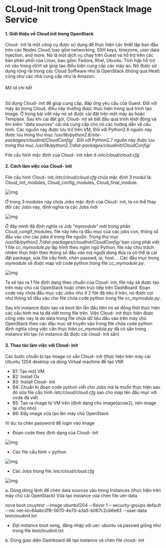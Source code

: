 # CLoud-Init trong OpenStack Image Service 
#### 1. Giới thiệu về Cloud init trong OpenStack

 Cloud- init là một công cụ được sử dụng để thực hiện các thiết lập ban đầu trên các Nodes Cloud, bao gồm networking, 
 SSH keys, timezone, user data injection, and more. Nó là một dịch vụ chạy trên Guest và hỗ trợ trên các bản phân phối
 của Linux, bao gồm: Fedora, Rhel, Ubuntu.
 Tích hợp hỗ trợ nó vào trong oVirt sẽ giúp tạo điều kiện cung cấp các máy ảo. Nó được sử dụng rộng rãi trong các Cloud 
 Soffware như là OpenStack (thông qua Heat) cũng như các nhà cung cấp như là Amazon.
 
###### Mô tả chi tiết
 Sử dụng Cloud- init để giúp cung cấp, đáp ứng yêu cầu của Guest. Đối với máy ảo trong Cloud, điều này thường được thực
 hiện trong quá trình tạo Image. Ở trong bài viết này nó sẽ được cài đặt trên một máy ảo hoặc Template.
 Sau khi cài đặt gói, Cloud- nit sẽ bắt đầu quá trình khời động và tìm kiếm "data sources" cái mà cung cấp cho nó các hướng dẫn
 về cấu hình.
 Các nguồn này được lưu trữ trên VM, 
 Đối với Python2.6 nguồn này được lưu trong thư mục <i>/usr/lib/python2.6/site-packages/cloudinit/CloudConfig/</i>
 . Đối với Python2.7 nguồn này được lưu trong thư mục <i>/usr/lib/python2.7/dist-packages/cloudinit/CloudConfig/</i>
 
 File cấu hình mặc định của Cloud- init nằm ở <i>/etc/cloud/cloud.cfg</i>
 
#### 2. Cách làm việc của Cloud- init 

 File cấu hình Cloud- init <i>/etc/cloud/cloud.cfg</i> chứa mặc định 3 modul là: Cloud_init_modules, Cloud_config_modules,
 Cloud_final_module. 
 
 ![img](http://i.imgur.com/AnhTGfu.png "img")
 
 Ở trong 3 modules này chứa Jobs mặc định của Cloud- init, ta có thể thay đổi các Jobs này, định nghĩa ra các Jobs mới
 
 ![img](http://i.imgur.com/z4ZxNIb.png "img")
 

 Ở đây mình đã định nghĩa ra Job <i>"mymodule"</i> mới trong phần Cloud_congif_modules, file này nêu ra đầu mục của các jobs con, thông số đầu vào cho các jobs ở trong file nguồn. Trong thư mục <i>/usr/lib/python2.7/dist-packages/cloudinit/CloudConfig/</i> bạn cũng phải viết 1 file  <i>cc_mymodule.py</i> lập trình theo ngôn ngữ Python, file này chịu trách nhiệm thực hiện theo thông số đầu vào mà người dùng đưa ra có thể là cài đặt package, sửa file cấu hình, chèn passwd, ip, host.... Các đầu mục trong <i>mymodule</i> sẽ được map với code python trong file <i>cc_mymodule.py</i>. 
 
 ![img](http://i.imgur.com/xTU0TKg.png "img")
 
 Ta sẽ tạo ra 1 file định dạng theo chuẩn của Cloud- init, file này sẽ được tạo trên máy chủ cài OpenStack hoặc chèn trực tiếp trên DashBoard. Đoạn code này chứa đầu mục các Jobs như ở 2 file đã nêu ở trên, nó được coi như thông số đầu vào cho file chứa code python trong file <i>cc_mymodule.py</i>.
 
 Sau khi instance được tạo và boot lên lần đầu tiên nó sẽ đồng thời thực hiện các cấu hình mà ta đã viết trong file trên. Việc Cloud- init thực hiện được công việc này là do data trong file chứa dữ liệu đầu vào trên máy chủ OpenStack theo các đầu mục sẽ truyền vào trong file chứa code python định nghĩa công việc cần thực hiện <i>cc_mymodule.py</i> đã có sẵn trong instance khi tạo (vì instance đã được cài cloud- init sẵn)
 
 
#### 3. Thao tác làm việc với Cloud- init

 Các bước chuẩn bị tạo Image có sẵn Cloud- init (thực hiện trên máy cài Ubuntu 1204 desktop và dùng Virtual machine để tạo VM) 
 - B1: Tạo một VM
 - B2: Install Os
 - B3: Install Cloud- init
 - B4: Chuẩn bị đoạn code python viết cho Jobs mà ta muốn thực hiện sau đó sửa file cấu hình <i>/etc/cloud/cloud.cfg</i> sao cho map tên đầu mục với code đã viết.
 - B5: Tạo ra image từ VM trên (định dạng cho image(qcow2), nén image lại cho nhỏ)
 - B6: Đẩy image vừa tạo lên máy chủ OpenStack

 Ví dụ: ta chèn password để login vào image
 
 - Đoạn code theo định dạng của Cloud- init
 
 ![img](http://i.imgur.com/mJPQwiT.png "img")

 - Các file cấu hình = python
  
 ![img](http://i.imgur.com/TcvT4IV.png "img")

 - Các Jobs trong file <i>/etc/cloud/cloud.cfg</i>
 
 ![img](http://i.imgur.com/zKRhaZ9.png "img")


 a. Dùng dòng lệnh để chèn data sources vào trong Instances (thực hiện trên máy chủ cài OpenStack)
 Vừa tạo instance vừa chèn file uer-data 
 
nova boot cnuytest --image ubuntu1204 --flavor 1 --security-groups default --nic net-id=64abc0f8-5670-4e70-a3a5-b067c2cb6e63 --user-data testcloudinit.txt

 - Đợi instance boot xong, đăng nhập với uer: ubuntu và passwd giống như trong file testcloudinit.txt
 
 b. Dùng giao diện Dashboard để tạo instance và chèn file cloud- init

